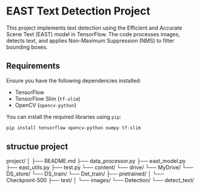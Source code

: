 # EAST Text Detection Project

This project implements text detection using the Efficient and Accurate Scene Text (EAST) model in TensorFlow. The code processes images, detects text, and applies Non-Maximum Suppression (NMS) to filter bounding boxes.

## Requirements

Ensure you have the following dependencies installed:

- TensorFlow 
- TensorFlow Slim (`tf-slim`)
- OpenCV (`opencv-python`)
  

You can install the required libraries using `pip`:

```bash
pip install tensorflow opencv-python numpy tf-slim
```

## structue project
project/
│
├── README.md
├── data_processor.py
├── east_model.py
├── east_utils.py
├── test.py
└── content/
    └── drive/
        └── MyDrive/
            └── DS_store/
                └── DS_train/
                    └── Det_train/
                        ├── pretrained/
                        │   └── Checkpoint-500
                        ├── test/
                        │   └── images/
                        └── Detection/
                            └── detect_text/

